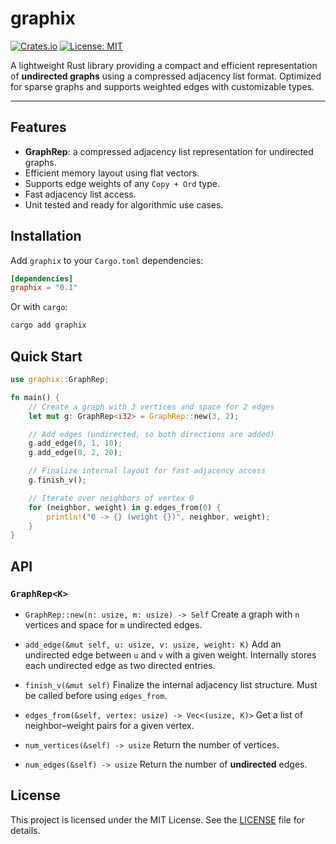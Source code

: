 
# graphix

[![Crates.io](https://img.shields.io/crates/v/graphix.svg)](https://crates.io/crates/graphix)
[![License: MIT](https://img.shields.io/badge/license-MIT-blue.svg)](LICENSE)

A lightweight Rust library providing a compact and efficient representation of **undirected graphs** using a compressed adjacency list format. Optimized for sparse graphs and supports weighted edges with customizable types.

---

## Features

- **GraphRep<K>**: a compressed adjacency list representation for undirected graphs.
- Efficient memory layout using flat vectors.
- Supports edge weights of any `Copy + Ord` type.
- Fast adjacency list access.
- Unit tested and ready for algorithmic use cases.

## Installation

Add `graphix` to your `Cargo.toml` dependencies:

```toml
[dependencies]
graphix = "0.1"
```

Or with `cargo`:

```bash
cargo add graphix
```

## Quick Start

```rust
use graphix::GraphRep;

fn main() {
    // Create a graph with 3 vertices and space for 2 edges
    let mut g: GraphRep<i32> = GraphRep::new(3, 2);

    // Add edges (undirected, so both directions are added)
    g.add_edge(0, 1, 10);
    g.add_edge(0, 2, 20);

    // Finalize internal layout for fast adjacency access
    g.finish_v();

    // Iterate over neighbors of vertex 0
    for (neighbor, weight) in g.edges_from(0) {
        println!("0 -> {} (weight {})", neighbor, weight);
    }
}
```

## API

### `GraphRep<K>`

- `GraphRep::new(n: usize, m: usize) -> Self`
  Create a graph with `n` vertices and space for `m` undirected edges.

- `add_edge(&mut self, u: usize, v: usize, weight: K)`
  Add an undirected edge between `u` and `v` with a given weight. Internally stores each undirected edge as two directed entries.

- `finish_v(&mut self)`
  Finalize the internal adjacency list structure. Must be called before using `edges_from`.

- `edges_from(&self, vertex: usize) -> Vec<(usize, K)>`
  Get a list of neighbor–weight pairs for a given vertex.

- `num_vertices(&self) -> usize`
  Return the number of vertices.

- `num_edges(&self) -> usize`
  Return the number of **undirected** edges.

## License

This project is licensed under the MIT License. See the [LICENSE](LICENSE) file for details.
